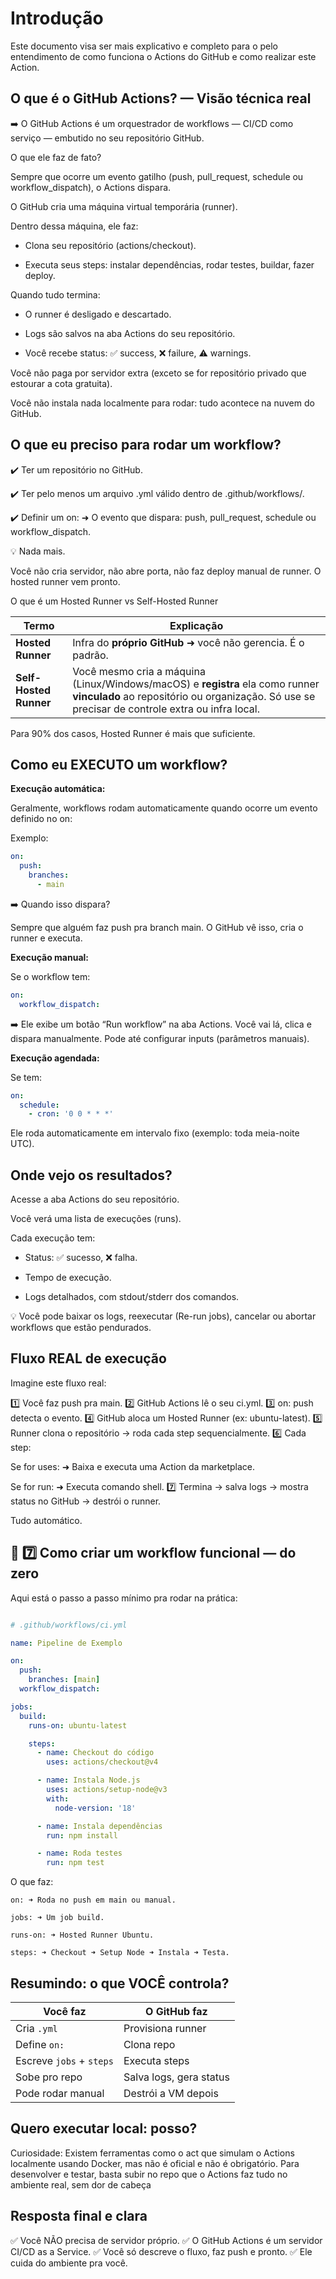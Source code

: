# Introdução
Este documento visa ser mais explicativo e completo para o pelo entendimento de como funciona o Actions do GitHub e como realizar este Action.

## O que é o GitHub Actions? — Visão técnica real

➡️ O GitHub Actions é um orquestrador de workflows — CI/CD como serviço — embutido no seu repositório GitHub.

O que ele faz de fato?

Sempre que ocorre um evento gatilho (push, pull_request, schedule ou workflow_dispatch), o Actions dispara.

O GitHub cria uma máquina virtual temporária (runner).

Dentro dessa máquina, ele faz:

- Clona seu repositório (actions/checkout).

- Executa seus steps: instalar dependências, rodar testes, buildar, fazer deploy.

Quando tudo termina:

- O runner é desligado e descartado.

- Logs são salvos na aba Actions do seu repositório.

- Você recebe status: ✅ success, ❌ failure, ⚠️ warnings.

Você não paga por servidor extra (exceto se for repositório privado que estourar a cota gratuita).

Você não instala nada localmente para rodar: tudo acontece na nuvem do GitHub.

## O que eu preciso para rodar um workflow?

✔️ Ter um repositório no GitHub.

✔️ Ter pelo menos um arquivo .yml válido dentro de .github/workflows/.

✔️ Definir um on: ➜ O evento que dispara: push, pull_request, schedule ou workflow_dispatch.

💡 Nada mais.

Você não cria servidor, não abre porta, não faz deploy manual de runner.
O hosted runner vem pronto.

O que é um Hosted Runner vs Self-Hosted Runner

| Termo                  | Explicação                                                                                                                                                                       |
| ---------------------- | -------------------------------------------------------------------------------------------------------------------------------------------------------------------------------- |
| **Hosted Runner**      | Infra do **próprio GitHub** ➜ você não gerencia. É o padrão.                                                                                                                     |
| **Self-Hosted Runner** | Você mesmo cria a máquina (Linux/Windows/macOS) e **registra** ela como runner **vinculado** ao repositório ou organização. Só use se precisar de controle extra ou infra local. |

Para 90% dos casos, Hosted Runner é mais que suficiente.

##  Como eu EXECUTO um workflow?

**Execução automática:**

Geralmente, workflows rodam automaticamente quando ocorre um evento definido no on:

Exemplo:

```yaml
on:
  push:
    branches:
      - main

```

➡️ Quando isso dispara?

Sempre que alguém faz push pra branch main. O GitHub vê isso, cria o runner e executa.

**Execução manual:**

Se o workflow tem:

```yaml
on:
  workflow_dispatch:
```

➡️ Ele exibe um botão “Run workflow” na aba Actions.
Você vai lá, clica e dispara manualmente.
Pode até configurar inputs (parâmetros manuais).

**Execução agendada:**

Se tem: 

```yaml
on:
  schedule:
    - cron: '0 0 * * *'
```
Ele roda automaticamente em intervalo fixo (exemplo: toda meia-noite UTC).

## Onde vejo os resultados?

Acesse a aba Actions do seu repositório.

Você verá uma lista de execuções (runs).

Cada execução tem:

- Status: ✅ sucesso, ❌ falha.

- Tempo de execução.

- Logs detalhados, com stdout/stderr dos comandos.

💡 Você pode baixar os logs, reexecutar (Re-run jobs), cancelar ou abortar workflows que estão pendurados.

## Fluxo REAL de execução

Imagine este fluxo real:

1️⃣ Você faz push pra main.
2️⃣ GitHub Actions lê o seu ci.yml.
3️⃣ on: push detecta o evento.
4️⃣ GitHub aloca um Hosted Runner (ex: ubuntu-latest).
5️⃣ Runner clona o repositório → roda cada step sequencialmente.
6️⃣ Cada step:

Se for uses: ➜ Baixa e executa uma Action da marketplace.

Se for run: ➜ Executa comando shell.
7️⃣ Termina → salva logs → mostra status no GitHub → destrói o runner.

Tudo automático.

## 📂 7️⃣ Como criar um workflow funcional — do zero

Aqui está o passo a passo mínimo pra rodar na prática:

```yaml

# .github/workflows/ci.yml

name: Pipeline de Exemplo

on:
  push:
    branches: [main]
  workflow_dispatch:

jobs:
  build:
    runs-on: ubuntu-latest

    steps:
      - name: Checkout do código
        uses: actions/checkout@v4

      - name: Instala Node.js
        uses: actions/setup-node@v3
        with:
          node-version: '18'

      - name: Instala dependências
        run: npm install

      - name: Roda testes
        run: npm test
```

O que faz:

    on: ➜ Roda no push em main ou manual.

    jobs: ➜ Um job build.

    runs-on: ➜ Hosted Runner Ubuntu.

    steps: ➜ Checkout ➜ Setup Node ➜ Instala ➜ Testa.


## Resumindo: o que VOCÊ controla?

| Você faz                 | O GitHub faz            |
| ------------------------ | ----------------------- |
| Cria `.yml`              | Provisiona runner       |
| Define `on:`             | Clona repo              |
| Escreve `jobs` + `steps` | Executa steps           |
| Sobe pro repo            | Salva logs, gera status |
| Pode rodar manual        | Destrói a VM depois     |

## Quero executar local: posso?

Curiosidade: Existem ferramentas como o act que simulam o Actions localmente usando Docker, mas não é oficial e não é obrigatório. Para desenvolver e testar, basta subir no repo que o Actions faz tudo no ambiente real, sem dor de cabeça

## Resposta final e clara

✅ Você NÃO precisa de servidor próprio.
✅ O GitHub Actions é um servidor CI/CD as a Service.
✅ Você só descreve o fluxo, faz push e pronto.
✅ Ele cuida do ambiente pra você.